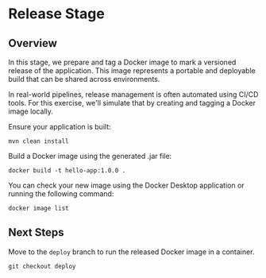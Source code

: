 # Release Stage

## Overview
In this stage, we prepare and tag a Docker image to mark a versioned release of the application. This image represents a portable and deployable build that can be shared across environments.

In real-world pipelines, release management is often automated using CI/CD tools.
For this exercise, we'll simulate that by creating and tagging a Docker image locally.

Ensure your application is built:
```
mvn clean install
```

Build a Docker image using the generated .jar file:
```
docker build -t hello-app:1.0.0 .
```

You can check your new image using the Docker Desktop application or running the following command:
```
docker image list
```

## Next Steps
Move to the `deploy` branch to run the released Docker image in a container.
```
git checkout deploy
```